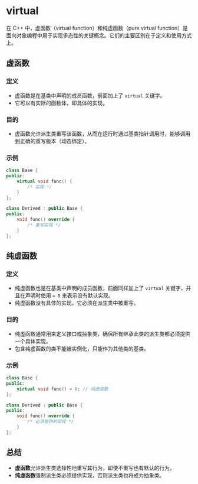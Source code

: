 # virtual

在 C++ 中，虚函数（virtual function）和纯虚函数（pure virtual function）是面向对象编程中用于实现多态性的关键概念。它们的主要区别在于定义和使用方式上。

## 虚函数

### 定义

- 虚函数是在基类中声明的成员函数，前面加上了 `virtual` 关键字。
- 它可以有实际的函数体，即具体的实现。

### 目的

- 虚函数允许派生类重写该函数，从而在运行时通过基类指针调用时，能够调用到正确的重写版本（动态绑定）。

### 示例

```cpp
class Base {
public:
    virtual void func() {
        /* 实现 */
    }
};

class Derived : public Base {
public:
    void func() override {
        /* 重写实现 */
    }
};
```

## 纯虚函数

### 定义

- 纯虚函数也是在基类中声明的成员函数，前面同样加上了 `virtual` 关键字，并且在声明时使用 `= 0` 来表示没有默认实现。
- 纯虚函数没有具体的实现，它必须在派生类中被重写。

### 目的

- 纯虚函数通常用来定义接口或抽象类，确保所有继承此类的派生类都必须提供一个具体实现。
- 包含纯虚函数的类不能被实例化，只能作为其他类的基类。

### 示例

```cpp
class Base {
public:
    virtual void func() = 0; // 纯虚函数
};

class Derived : public Base {
public:
    void func() override {
        /* 必须提供的实现 */
    }
};
```

## 总结

- **虚函数**允许派生类选择性地重写其行为，即使不重写也有默认的行为。
- **纯虚函数**强制派生类必须提供实现，否则派生类也将成为抽象类。
